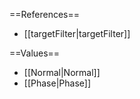 ==References==
 * [[targetFilter|targetFilter]]

==Values==
 * [[Normal|Normal]]
 * [[Phase|Phase]]
